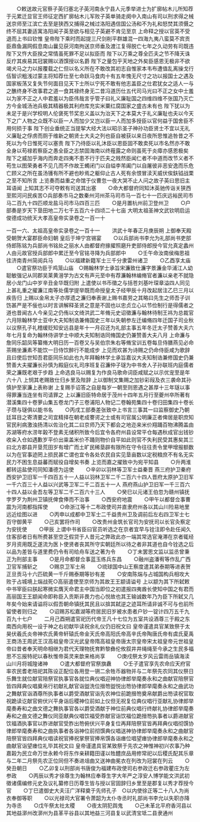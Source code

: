 <!-- { "loadSidebar": true } -->
　　○敕送故元官蔡子英归塞北子英河南永宁县人元季举进士为扩廓帖木儿所知荐于元累迁显官王师征定西扩廓帖木儿军败子英单骑走阕中入南山有司以刑求得之械送京师至江滨亡去至是狭西又捕得之械过洛阳遇信国公汤和不为礼和怒焚其须慑之终不屈其妻适寓洛阳闻子英至欲与相见子英避不肯见至京  上命释之授以官英不受退而上书曰钦惟  皇帝陛下乘时而起提三尺剑削平群雄混一四海九夷八蛮莫不宾贡臣鼎鱼漏网假息南山曩见获河南拘送京师垂及渡江复得脱亡七年之久动劳有司既违  陛下又忤大臣揆之常情虽死罪不足以拟臣而  陛下以万乘之尊全匹夫之节不降天诛反疗其疾易其冠裳赐以酒馔授以名爵  陛下之量包乎天地之外矣臣感恩无极非不欲竭犬马之力以报覆载之仁但以名义所在不敢改其初志自惟家本韦布遭值乱离操戈行伍智识粗浅过蒙主将知荐仕至七命跃马食肉十有五年愧无尺寸之功以报国士之遇及国家板荡又复失节何面目见天下士所以宁死不敢有他志盖臣之仕君犹女之适人一与之醮终身不改事君之道一食其禄终身无二昔冯道历仕五代司马光曰不正之女中士羞以为家不正之人中君羞以为臣伟哉言乎管子曰礼义廉耻国之四维四维不张国乃灭亡方今金城汤池兵极其精器极其利府库充实米粟红腐国家之盛古未有也  陛下犹以为未足于是兴学校明人伦褒死节奖忠义盖以为治天下之本莫大于礼义廉耻也夫以今天下之广人物之众既不以臣一人而加少又岂以臣一人而加多授臣以官何益于国舍臣不用何损于事  陛下创业垂统正当提挈大经大法以昭示圣子神孙功臣贤士不宜以无礼义廉耻之俘虏而厕于维新之朝贤士大夫之列也臣自被获以来日夜所思惟追咎昔之不死以为今日惟死可以塞责  陛下乃待臣以礼沐臣以恩臣固不敢卖死以市名然亦不敢全身以苟禄若察臣之愚全臣之志禁固海南以终薤露之命则虽死于炎瘴亦感恩极矣  陛下之威加乎海内而奔走四夷不患不行于匹夫之贱然臣闻仁者不中道而改节义者不苟生以图荣勇者不见几而不作故王蠋闭门以自缢李芾阖门以自屠彼非恶安逸而乐危亡顾义之所在虽汤镬有所不避也眇焉之躯仰止古人死有余恨冒渎天威伏俟鈇钺战栗之至不知所言  上览奏而益重之命馆于仪曹忽一夜大哭不止人问之故子英曰思旧主耳语闻  上知其志不可夺敕有司送其出塞
　　○命大都督府同知沐英驰传诣关狭西至熙河问民疾苦○兵部奏市马之数秦州河州茶马司市马一百七十一匹庆远裕民司市马二百九十四匹顺龙盐马司市马四百三匹
　　○是月置杭州前卫登州卫
　　○户部奏是岁天下垦田地二万七千五百六十四顷二十七亩
大明太祖圣神文武钦明启运俊德成功统天大孝高皇帝实录卷之一百一十



一百一六、太祖高皇帝实录卷之一百十一
　　洪武十年春正月庚辰朔  上御奉天殿受朝贺大宴郡臣命妇朝  皇后于坤宁宫锡宴
　　○以兵部尚书李允为礼部尚书吏部侍郎陈铭为兵部尚书铭处之丽水人由都督府掾擢照磨升吏部侍郎授今官允真定蠡州人由元故官授兵部郎中累迁至今官铭寻降为兵部郎中
　　○壬午命汝南侯梅思祖往济南青州简阅兵马
　　○以福建新籍军士三千分隶雷州诸卫
　　○乙酉享太庙
　　○遣官祭功臣于鸡笼山庙　○赐翰林学士承旨宋濂致仕濂字景濂金华浦江人幼聪敏强记从同郡吴莱黄溍学为古文有声元至中有荐濂翰林编脩官者濂以亲老不就隐居小龙门山中岁辛丑金华既归附  上遣使以书币徵之与括苍刘基叶琛章溢四人同见  上甚礼重之擢濂江南等处儒学提举既而命授皇太子经甲辰十月改起居注乙巳三月以疾告归  上赐以金帛太子亦厚遗之濂归奉表谢上赐书嘉劳之其略曰先生之师吾子训饬甚严是不佞也以时言讲解释圣贤之意是不固也以忠贞立心以节俭制行是得儒者之道也昔闻古人今亲见之仍侑以文绮洪武二年脩元史诏徵濂与翰林待制王祎为总裁官六月除翰林学士亚中大夫知制诰兼脩国史三年以失朝参左迁编脩四年迁国子司业秋以议祭孔子礼稽缓贬知安远县是年十一月召还为礼部主事五年冬迁太子赞善大夫六年七月复命为翰林侍讲学士中顺大夫知制诰同脩国史仍兼赞善大夫八月  上命濂与詹同乐韶凤等纂脩大明日历一百卷又与吴伯宗朱右等脩宝训五卷每旦侍膳燕见必命茶赐坐濂素不能饮一日侍饮醉行不能成步  上见而欢甚为诗赐之仍命侍臣咸为歌辞且曰使后世知吾君臣同乐如此也九年拜翰林学士承旨嘉议大夫知制诰兼修国史仍兼赞善大夫擢濂长孙慎为殿庭仪礼司序班复召濂仲子璲为中书舍人子孙联班内庭儒者荣之濂既老艰于步趋  上命选良马以赐复为作良马歌命词臣咸赋之以示优宠至是年六十八  上悯其老赐致仕归乡里及陛辞  上以御制文集赐之加钞彩叚及衣三袭命其孙慎护至家濂上表称谢  上复赐手诏答之自是每岁一朝至则恩遇之甚厚十三年璲以事得罪濂当连坐有司请罪之  上以濂旧臣特命居于茂州十四年五月行至夔州卒所著有潜溪集四十卷萝山集五卷龙门子三卷浦阳人物记二卷翰苑集四十卷归田集四十卷长子瓒与璲俱以能书名
　　○丙戌工部奏差张致中上书言三事其一曰监察御史乃朝廷耳目之寄清要之司宜精择在朝老成謇谔之士或有司官属公明廉正者俾居是职庶知官民利病激浊扬清以佐治化其二曰京师乃天下都会之地迩来米价翔踊百物沸腾盖由苏湖等府水涝年榖不登素无储积所致今后宜令各府州县设常平仓每遇秋成官出钱钞收籴入仓如遇歉岁平价出粜盖米价不踊则物价自平如此则官不失利民受其惠矣其三曰北方郡县开垦荒田岁有增广而土旷民稀垦辟有限所在守令往往责令里甲增报额数以为在官事迹罔上损民甚亡谓也宜令各处农民自实见垦亩数以定税粮庶不有名无实民力不困生息益蕃而赋役自增矣书奏  上览而嘉之擢致中为宛平知县
　　○升两淮都转运盐使司同知潘德为运使
　　○辛卯以羽林等卫军士益秦晋  燕三府护卫秦府西安护卫旧军一千四百五十一人益以羽林卫军二千二百六十四人晋府太原护卫旧军一千六百三十人益以兴武等卫军二千二百五十一人  燕府燕山护卫旧军一千三百六十四人益以金吾左等卫军二千二百六十三人
　　○癸巳以元诸王伯忽为赣州镇抚孛罗歹为荆州卫镇抚俾食俸而不治事
　　○西安府地震
　　○甲午以都督佥事曹震为河南都指挥使
　　○命浙江等十二布政使司并直隶府州各以其山川险易地里远近绘图以进
　　○丙申以成都中卫军士二千益贵州卫及调前后左右四卫军士七百守御黄平
　　○己亥罢将作司
　　○改贵州金筑长官司为安抚司以长官灸察定为安抚使
　　○甲辰  上谓中书省臣曰官员听选之在京者宜早与铨注即令赴任闻久住客邸者日有所费甚至空乏假贷于人昔元之弊政此亦一端其常选官淹滞在京者辄经岁月资用既乏遂流为医卜使贤者丧其所守实朝廷所以待之者非其道也自今铨选之后以品为差皆与道里费仍令有司给舟车送之著为令
　　○丁未罢思文监以监丞曾秉正为刑部主事
　　○是月命都督佥事蓝玉练兵东昌
　　○融州盗潘宥等作乱广西卫官军捕斩之
　　○赐京卫军士帛
　　○琉球国中山王察度遣其弟泰期等进表贺正旦贡马十六匹硫黄一千斤赐泰期等钞有差
　　○安南陈煓与占城国构兵相攻大败于占城境上煓战死○高丽遣使至京师为其故王王颛请谥号  上以颛为其下所弑敕中书宰臣曰朕起寒微实膺天命君主中国当即位之初遣报四夷酋长使知中国之有君而高丽国王王颛闻命即称臣入贡斯非畏力也心悦故也其王输诚数年乃为臣下所弑又几年矣今始来请谥将以假吾朝命镇抚其民且以揜其弑逆之迹耳所请非诚不可与也前所留使者则归之
　　○诏赐苏松嘉湖等府居民旧岁被水患者户钞一锭计四万五千九百九十七户
　　二月己酉朔遣官祀历代帝王凡十七位为五室共设酒尊三于殿之东南西向用祝一设于神之右初献毕读祝余礼仪仍旧祝文曰  皇帝谨遣具官某致祭于太昊伏羲氏炎帝神农氏黄帝轩辕氏帝金天氏帝高阳氏帝高辛氏帝陶唐氏帝有虞氏夏禹王商汤王周武王汉高祖皇帝汉光武皇帝隋高祖皇帝唐太宗皇帝宋太祖皇帝元世祖皇帝曰昔者奉天明命相继为君代天理物抚育黔黎彝伦攸叙井井绳绳至今承之生民多福思不忘报特祀以春秋惟帝英灵来歆来格尚享
　　○庚戍祭太岁风云雷雨岳镇海渎山川月将城隍诸神
　　○遣大都督府官祭旗纛
　　○壬子遣官享先农命应天府官率农民耆老陪祀其陈设正配位各用登一铏二余牲币器物并与二年祭先农同其仪祭日乐舞生就位献官陪祭官执事官各就位典仪唱迎神协律郎举麾奏永和之曲献官陪祭官皆四拜典仪唱奠帛行初献礼献官诣盥洗位搢笏盥悦出笏协律郎举麾奏永和之曲武功之舞献官诣酒尊所执事者以爵受酒献官诣先农神位前跪搢笏奠帛献爵出笏读祝官取祝跪读讫献官俯伏兴平身诣后稷神位前如上仪但无祝复位典仪唱行亚献礼协律郎举麾奏寿和之曲文德之舞执事官各以爵受酒献于神位前典仪唱行终献礼协律郎举麾奏寿和之曲文德之舞仪同亚献典仪唱饮福受胙献官诣饮福位跪搢笏执事者以爵进献官饮福酒执事官以胙进献官受胙出笏俯伏兴平身复位再拜陪祭官皆再拜典仪唱彻馔协律郎举麾奏寿和之曲执事者各诣神位前彻馔典仪唱送神协律郎举麾奏永和之曲献官陪祭官皆四拜典仪唱读祝官捧祝掌祭官捧帛馔各诣瘗位唱望瘗协律郎举麾奏永和之曲献官诣望瘗位礼毕其祝文曰  皇帝谨遣具官某致祭于先农之神惟神初兴农事乃种嘉榖为民立命万世永赖今将东作亲耕籍田谨以牲醴庶品用修常祀以后稷氏配其乐章与二年二月祭先农正位同但不奏进俎曲又送神曲冕衣在列改为冠裳在列云
　　○癸丑朝日
　　○乙卯复以刑部尚书唐俊为福建布政使司右参政迁右参政瞿庄为左参政
　　○丙辰以秀才徐尊生为翰林应奉尊生字大年严之淳安人博学能文洪武初徵诸儒编修元史及议礼纂修日历尊生皆与授以官固辞归乡里至是郡复以秀才荐授今官
　　○丁巳遣御史大夫汪广洋释奠于先师孔子　○以内使徐正等二十八人为尚衣奉御等职
　　○以光禄司大官署令萧韶为太仆寺丞时礼部尚书李允以失职亦降为寺丞
　　○戊午祭太社太稷
　　○夜太阴犯舆鬼
　　○己未革北平府香河县以其地益漷州改漷州为县革平谷县以其地益三河县复以武清宝坻二县隶通州
